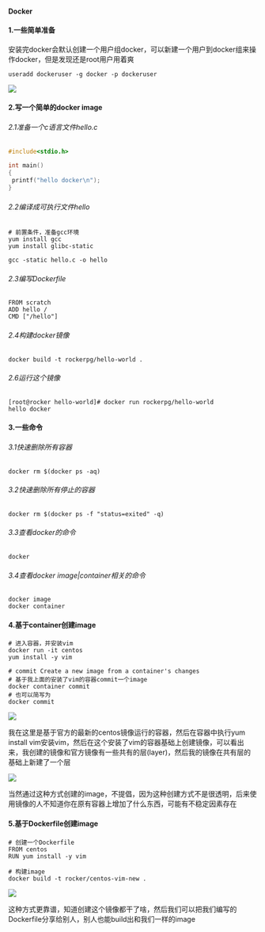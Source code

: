#### Docker

#### 1.一些简单准备

安装完docker会默认创建一个用户组docker，可以新建一个用户到docker组来操作docker，但是发现还是root用户用着爽

~~~shell
useradd dockeruser -g docker -p dockeruser
~~~

![](http://ww3.sinaimg.cn/large/006tNc79ly1g3rg04hwsrj30wg0fuwgw.jpg)



#### 2.写一个简单的docker image

###### 2.1准备一个c语言文件hello.c

~~~c
#include<stdio.h>

int main()
{
 printf("hello docker\n");
}
~~~

###### 2.2编译成可执行文件hello

~~~shell
# 前置条件，准备gcc环境
yum install gcc
yum install glibc-static

gcc -static hello.c -o hello
~~~

###### 2.3编写Dockerfile

~~~shell
FROM scratch
ADD hello /
CMD ["/hello"]
~~~

###### 2.4构建docker镜像

~~~shell
docker build -t rockerpg/hello-world .
~~~

###### 2.6运行这个镜像

~~~shell
[root@rocker hello-world]# docker run rockerpg/hello-world
hello docker
~~~

#### 3.一些命令

###### 3.1快速删除所有容器

~~~shell
docker rm $(docker ps -aq)
~~~

###### 3.2快速删除所有停止的容器

~~~shell
docker rm $(docker ps -f "status=exited" -q)
~~~

###### 3.3查看docker的命令

~~~shell
docker
~~~

###### 3.4查看docker image|container相关的命令

~~~shell
docker image
docker container
~~~

#### 4.基于container创建image

~~~#
# 进入容器，并安装vim
docker run -it centos
yum install -y vim

# commit Create a new image from a container's changes
# 基于我上面的安装了vim的容器commit一个image
docker container commit
# 也可以简写为
docker commit
~~~

![](http://ww2.sinaimg.cn/large/006tNc79ly1g3rin1g9iij31my098tbg.jpg)

我在这里是基于官方的最新的centos镜像运行的容器，然后在容器中执行yum install vim安装vim，然后在这个安装了vim的容器基础上创建镜像，可以看出来，我创建的镜像和官方镜像有一些共有的层(layer)，然后我的镜像在共有层的基础上新建了一个层

![](http://ww4.sinaimg.cn/large/006tNc79ly1g3rirfpim8j31bm0e042o.jpg)

当然通过这种方式创建的image，不提倡，因为这种创建方式不是很透明，后来使用镜像的人不知道你在原有容器上增加了什么东西，可能有不稳定因素存在

#### 5.基于Dockerfile创建image

~~~shell
# 创建一个Dockerfile
FROM centos
RUN yum install -y vim

# 构建image
docker build -t rocker/centos-vim-new .
~~~

![](http://ww3.sinaimg.cn/large/006tNc79ly1g3rjb26n9wj31am0e2q79.jpg)

这种方式更靠谱，知道创建这个镜像都干了啥，然后我们可以把我们编写的Dockerfile分享给别人，别人也能build出和我们一样的image

